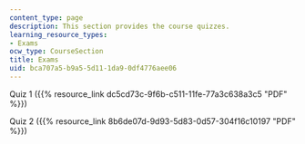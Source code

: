 ```yaml
---
content_type: page
description: This section provides the course quizzes.
learning_resource_types:
- Exams
ocw_type: CourseSection
title: Exams
uid: bca707a5-b9a5-5d11-1da9-0df4776aee06
---
```


Quiz 1 ({{% resource_link dc5cd73c-9f6b-c511-11fe-77a3c638a3c5 "PDF" %}})

Quiz 2 ({{% resource_link 8b6de07d-9d93-5d83-0d57-304f16c10197 "PDF" %}})